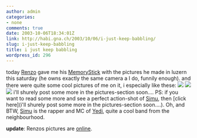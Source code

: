 ```yaml
---
author: admin
categories:
- none
comments: true
date: 2003-10-06T18:34:01Z
link: http://habi.gna.ch/2003/10/06/i-just-keep-babbling/
slug: i-just-keep-babbling
title: i just keep babbling
wordpress_id: 296
---
```


today [Renzo](http://habi.gna.ch/pics/SUICMC03/Pages/25.html) gave me his [MemoryStick](http://www.memorystick.com/en/) with the pictures he made in luzern this saturday (he owns exactly the same camera a I do, funnily enough).
and there were quite some cool pictures of me on it, i especially like these: 
[![](http://habi.gna.ch/blog/images/renzoDSC01736-tm.jpg)](http://habi.gna.ch/blog/images/renzoDSC01736.jpg) [![](http://habi.gna.ch/blog/images/renzoDSC01763-tm.jpg)](http://habi.gna.ch/blog/images/renzoDSC01763.jpg) [![](http://habi.gna.ch/blog/images/renzoDSC01721-tm.jpg)](http://habi.gna.ch/blog/images/renzoDSC01721.jpg)
i'll shurely post some more in the pictures-section soon....
PS: if you want to read some more and see a perfect action-shot of [Simu](http://habi.gna.ch/pics/SUICMC03/Pages/19.html), then [click here](i'll shurely post some more in the pictures-section soon....).
Oh, and BTW, [Simu](popUp('pic/band/mon_new.jpg')) is the rapper and MC of [Yedi](http://www.yedi.ch/), quite a cool band from the neighbourhood.

**update**: Renzos pictures are [online](http://habi.gna.ch/pics/SUICMC03_Renzo/).

